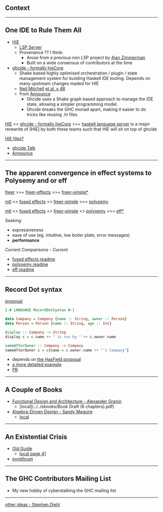 ## Context
---

## One IDE to Rule Them All
* [HIE](https://github.com/haskell/haskell-ide-engine)
    * [LSP Server](https://microsoft.github.io/language-server-protocol/specification)
    * Provenance ?? I think:
      * Arose from a previous non LSP project by [Alan Zimmerman](https://github.com/alanz) 
      * Built on a wide consensus of contributors at the time
* [ghcide - formally hieCore](https://github.com/digital-asset/ghcide)
    * Shake based highly optimised orchestration / plugin / state management system for building Haskell IDE tooling. Depends on many upstream changes maded for HIE
    * [Neil Mitchell](https://github.com/ndmitchell) [et al. x 48](https://github.com/digital-asset/ghcide/graphs/contributors)
    * from [Announce](http://neilmitchell.blogspot.com/2020/01/one-haskell-ide-to-rule-them-all.html)
      * Ghcide uses a Shake graph based approach to manage the IDE state, allowing a simpler programming model.
      * Ghcide breaks the GHC monad apart, making it easier to do tricks like reusing .hi files

 [HIE](https://github.com/haskell/haskell-ide-engine) <> [ghcide - formally hieCore](https://github.com/digital-asset/ghcide) >>= [haskell language server](https://github.com/haskell/haskell-language-server) is a major rerewrite of [HIE] by both these teams such that HIE will sit on top of ghcide

 [HIE files?](https://www.haskell.org/ghc/blog/20190626-HIEFiles.html)
  
* [ghcide Talk](https://www.youtube.com/watch?v=cijsaeWNf2E&list=PLxxF72uPfQVRdAsvj7THoys-nVj-oc4Ss)
* [Announce](http://neilmitchell.blogspot.com/2020/01/one-haskell-ide-to-rule-them-all.html)

---
## The apparent convergence in effect systems to Polysemy and or eff

[freer](https://gitlab.com/queertypes/freer) >>= [freer-effects](https://github.com/IxpertaSolutions/freer-effects) >>= [freer-simple*](https://github.com/lexi-lambda/freer-simple#readme)

[mtl](https://github.com/haskell/mtl) <> [fused effects](https://github.com/fused-effects/fused-effects) <> [freer-simple](https://github.com/lexi-lambda/freer-simple#readme) >>= [polysemy](https://github.com/polysemy-research/polysemy)

[mtl](https://github.com/haskell/mtl) <> [fused effects](https://github.com/fused-effects/fused-effects) <> [freer-simple](https://github.com/lexi-lambda/freer-simple#readme) <> [polysemy](https://github.com/polysemy-research/polysemy) >>= [eff*](https://github.com/hasura/eff)

*Seeking*
 * expressiveness
 * ease of use (eg. intuitive, low boiler plate, error messages)
 * **performance**

 *Current Comparisons - Current*
  * [fused effects readme](https://github.com/fused-effects/fused-effects#comparison-to-other-effect-libraries)
  * [polysemy readme](https://github.com/polysemy-research/polysemy#overview)
  * [eff readme](https://github.com/hasura/eff#eff--screaming-fast-extensible-effects-for-less--)

---
## Record Dot syntax

[proposal](https://github.com/shayne-fletcher-da/ghc-proposals/blob/record-dot-syntax/proposals/0000-record-dot-syntax.md#23-lexing-and-parsing)
```haskell
{-# LANGUAGE RecordDotSyntax #-}

data Company = Company {name :: String, owner :: Person}
data Person = Person {name :: String, age :: Int}

display :: Company -> String
display c = c.name ++ " is run by " ++ c.owner.name

nameAfterOwner :: Company -> Company
nameAfterOwner c = c{name = c.owner.name ++ "'s Company"}
```

* depends on [the HasField proposal](https://github.com/ghc-proposals/ghc-proposals/blob/master/proposals/0158-record-set-field.rst)
* [a more detailed example](https://github.com/shayne-fletcher-da/ghc-proposals/blob/record-dot-syntax/proposals/0000-record-dot-syntax.md#3-examples)
* [PR](https://github.com/ghc-proposals/ghc-proposals/pull/282)
---

## A Couple of Books

* [Functional Design and Architecture - Alexander Granin](https://graninas.com/functional-design-and-architecture-book/)
  * [local](../../ebooks/Book Draft (6 chapters).pdf)
* [Algebra-Driven Design - Sandy Maguire](https://leanpub.com/algebra-driven-design)
  * [local](../../ebooks/algebra-driven-design.pdf)
---
## An Existential Crisis

* [Old Guide](https://github.com/theGhostJW/zenith-test-complete/blob/master/Documentation/Zenith%20Automation%20Framework.pdf)
    * [local page 41](../../ebooks/ZenithAutomationFramework.pdf)
* [pyrethrum](https://github.com/theGhostJW/pyrethrum)

---

## The GHC Contributors Mailing List
* My new hobby of cyberstalking the GHC mailing list

---

[other ideas - Stephen Diehl](http://www.stephendiehl.com/posts/decade.html)